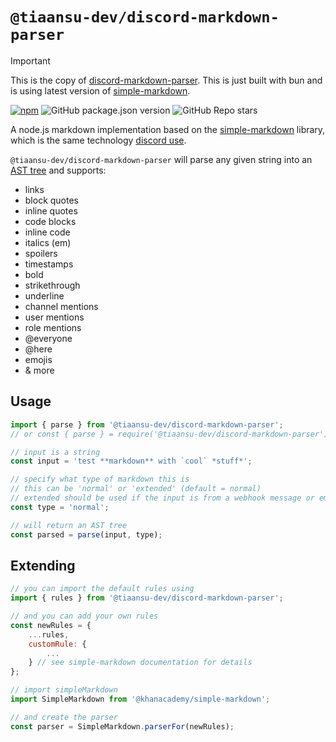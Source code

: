 # `@tiaansu-dev/discord-markdown-parser`

> [!IMPORTANT]  
> This is the copy of [discord-markdown-parser](https://github.com/ItzDerock/discord-markdown-parser). This is just built with bun and is using latest version of [simple-markdown](https://npmjs.com/package/@khanacademy/simple-markdown).

[![npm](https://img.shields.io/npm/dw/@tiaansu/discord-markdown-parser)](http://npmjs.org/package/@tiaansu-dev/discord-markdown-parser)
![GitHub package.json version](https://img.shields.io/github/package-json/v/Tiaansu/discord-markdown-parser)
![GitHub Repo stars](https://img.shields.io/github/stars/Tiaansu/discord-markdown-parser?style=social)

A node.js markdown implementation based on the [simple-markdown](https://npmjs.com/package/@khanacademy/simple-markdown) library, which is the same technology [discord use](https://discord.com/blog/how-discord-renders-rich-messages-on-the-android-app).

`@tiaansu-dev/discord-markdown-parser` will parse any given string into an [AST tree](https://en.wikipedia.org/wiki/Abstract_syntax_tree) and supports:

-   links
-   block quotes
-   inline quotes
-   code blocks
-   inline code
-   italics (em)
-   spoilers
-   timestamps
-   bold
-   strikethrough
-   underline
-   channel mentions
-   user mentions
-   role mentions
-   @everyone
-   @here
-   emojis
-   & more

## Usage

```js
import { parse } from '@tiaansu-dev/discord-markdown-parser';
// or const { parse } = require('@tiaansu-dev/discord-markdown-parser');

// input is a string
const input = 'test **markdown** with `cool` *stuff*';

// specify what type of markdown this is
// this can be 'normal' or 'extended' (default = normal)
// extended should be used if the input is from a webhook message or embed description.
const type = 'normal';

// will return an AST tree
const parsed = parse(input, type);
```

## Extending

```js
// you can import the default rules using
import { rules } from '@tiaansu-dev/discord-markdown-parser';

// and you can add your own rules
const newRules = {
    ...rules,
    customRule: {
        ...
    } // see simple-markdown documentation for details
};

// import simpleMarkdown
import SimpleMarkdown from '@khanacademy/simple-markdown';

// and create the parser
const parser = SimpleMarkdown.parserFor(newRules);
```
